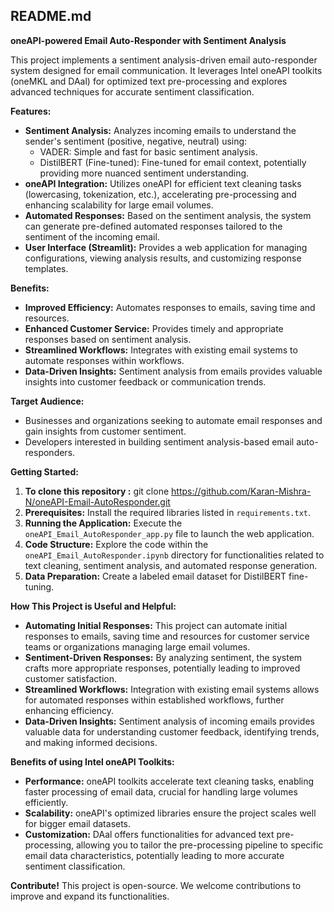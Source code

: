 ## README.md

**oneAPI-powered Email Auto-Responder with Sentiment Analysis**

This project implements a sentiment analysis-driven email auto-responder system designed for email communication. It leverages Intel oneAPI toolkits (oneMKL and DAal) for optimized text pre-processing and explores advanced techniques for accurate sentiment classification. 

**Features:**

* **Sentiment Analysis:** Analyzes incoming emails to understand the sender's sentiment (positive, negative, neutral) using:
    * VADER: Simple and fast for basic sentiment analysis.
    * DistilBERT (Fine-tuned): Fine-tuned for email context, potentially providing more nuanced sentiment understanding.
* **oneAPI Integration:** Utilizes oneAPI for efficient text cleaning tasks (lowercasing, tokenization, etc.), accelerating pre-processing and enhancing scalability for large email volumes.
* **Automated Responses:** Based on the sentiment analysis, the system can generate pre-defined automated responses tailored to the sentiment of the incoming email. 
* **User Interface (Streamlit):** Provides a web application for managing configurations, viewing analysis results, and customizing response templates.

**Benefits:**

* **Improved Efficiency:** Automates responses to emails, saving time and resources.
* **Enhanced Customer Service:** Provides timely and appropriate responses based on sentiment analysis.
* **Streamlined Workflows:** Integrates with existing email systems to automate responses within workflows.
* **Data-Driven Insights:** Sentiment analysis from emails provides valuable insights into customer feedback or communication trends.

**Target Audience:**

* Businesses and organizations seeking to automate email responses and gain insights from customer sentiment.
* Developers interested in building sentiment analysis-based email auto-responders.

**Getting Started:**
1. **To clone this repository :** git clone https://github.com/Karan-Mishra-N/oneAPI-Email-AutoResponder.git
2. **Prerequisites:** Install the required libraries listed in `requirements.txt`.
3. **Running the Application:** Execute the `oneAPI_Email_AutoResponder_app.py` file to launch the web application.
4. **Code Structure:** Explore the code within the `oneAPI_Email_AutoResponder.ipynb` directory for functionalities related to text cleaning, sentiment analysis, and automated response generation.
5. **Data Preparation:** Create a labeled email dataset for DistilBERT fine-tuning.

**How This Project is Useful and Helpful:**

* **Automating Initial Responses:** This project can automate initial responses to emails, saving time and resources for customer service teams or organizations managing large email volumes. 
* **Sentiment-Driven Responses:** By analyzing sentiment, the system crafts more appropriate responses, potentially leading to improved customer satisfaction. 
* **Streamlined Workflows:** Integration with existing email systems allows for automated responses within established workflows, further enhancing efficiency.
* **Data-Driven Insights:** Sentiment analysis of incoming emails provides valuable data for understanding customer feedback, identifying trends, and making informed decisions.

**Benefits of using Intel oneAPI Toolkits:**

* **Performance:** oneAPI toolkits accelerate text cleaning tasks, enabling faster processing of email data, crucial for handling large volumes efficiently.
* **Scalability:** oneAPI's optimized libraries ensure the project scales well for bigger email datasets.
* **Customization:** DAal offers functionalities for advanced text pre-processing, allowing you to tailor the pre-processing pipeline to specific email data characteristics, potentially leading to more accurate sentiment classification.

**Contribute!**
This project is open-source. We welcome contributions to improve and expand its functionalities.
